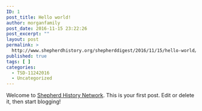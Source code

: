 ```yaml
---
ID: 1
post_title: Hello world!
author: morganfamily
post_date: 2016-11-15 23:22:26
post_excerpt: ""
layout: post
permalink: >
  http://www.shepherdhistory.org/shepherddigest/2016/11/15/hello-world/
published: true
tags: [ ]
categories:
  - TSD-11242016
  - Uncategorized
---
```

Welcome to <a href="http://www.shepherdhistory.org/">Shepherd History Network</a>. This is your first post. Edit or delete it, then start blogging!